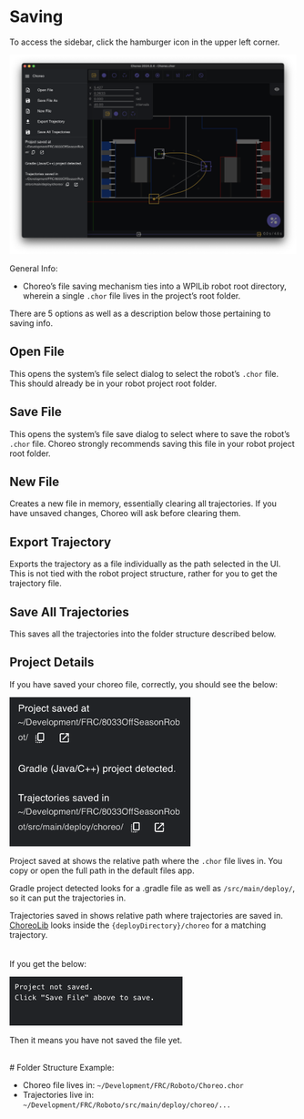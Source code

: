 # Saving

To access the sidebar, click the hamburger icon in the upper left corner.

![Sidebar image](../media/sidebar.png)

General Info:

- Choreo’s file saving mechanism ties into a WPILib robot root directory, wherein a single `.chor` file lives in the project’s root folder.

There are 5 options as well as a description below those pertaining to saving info.

## Open File

This opens the system’s file select dialog to select the robot’s `.chor` file. This should already be in your robot project root folder.

## Save File

This opens the system’s file save dialog to select where to save the robot’s `.chor` file. Choreo strongly recommends saving this file in your robot project root folder.

## New File

Creates a new file in memory, essentially clearing all trajectories. If you have unsaved changes, Choreo will ask before clearing them.

## Export Trajectory

Exports the trajectory as a file individually as the path selected in the UI. This is not tied with the robot project structure, rather for you to get the trajectory file.

## Save All Trajectories

This saves all the trajectories into the folder structure described below.

## Project Details

If you have saved your choreo file, correctly, you should see the below:

![Project Info](../media/project_info.png)

Project saved at shows the relative path where the `.chor` file lives in. You copy or open the full path in the default files app.

Gradle project detected looks for a .gradle file as well as `/src/main/deploy/`, so it can put the trajectories in.

Trajectories saved in shows relative path where trajectories are saved in. [ChoreoLib](../choreolib/installation.md) looks inside the `{deployDirectory}/choreo` for a matching trajectory.
<br><br><br>
If you get the below:

![Project not saved](../media/project_not_saved.png)

Then it means you have not saved the file yet.

<br>
# Folder Structure
Example:

- Choreo file lives in: `~/Development/FRC/Roboto/Choreo.chor`
- Trajectories live in: `~/Development/FRC/Roboto/src/main/deploy/choreo/...`
